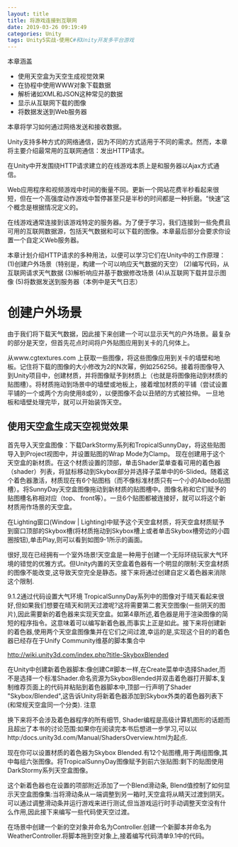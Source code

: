 ```yaml
---
layout: title
title: 将游戏连接到互联网
date: 2019-03-26 09:19:49
categories: Unity
tags: Unity5实战-使用C#和Unity开发多平台游戏
---
```

本章涵盖
* 使用天空盒为天空生成视觉效果
* 在协程中使用WWW对象下载数据
* 解析诸如XML和JSON这种常见的数据
* 显示从互联网下载的图像
* 将数据发送到Web服务器

<!--more-->

本章将学习如何通过网络发送和接收数据。

Unity支持多种方式的网络通信，因为不同的方式适用于不同的需求。然而，本章将主要介绍最常用的互联网通信：发出HTTP请求。

在Unity中开发围绕HTTP请求建立的在线游戏本质上是和服务器以Ajax方式通信。

Web应用程序和视频游戏中时间的衡量不同。更新一个网站花费半秒看起来很短，但在一个高强度动作游戏中暂停甚至只是半秒的时间都是一种折磨。“快速”这个概念是根据情况定义的。

在线游戏通常连接到该游戏特定的服务器。为了便于学习，我们连接到一些免费且可用的互联网数据源，包括天气数据和可以下载的图像。本章最后部分会要求你设置一个自定义Web服务器。

本章计划介绍HTTP请求的多种用法，以便可以学习它们在Unity中的工作原理：
(1)创建户外场景（特别是，构建一个可以响应天气数据的天空）
(2)编写代码，从互联网请求天气数据
(3)解析响应并基于数据修改场景
(4)从互联网下载并显示图像
(5)将数据发送到服务器（本例中是天气日志）

# 创建户外场景
由于我们将下载天气数据，因此接下来创建一个可以显示天气的户外场景。最复杂的部分是天空，但首先花点时间将户外贴图应用到关卡的几何体上。

从www.cgtextures.com 上获取一些图像，将这些图像应用到关卡的墙壁和地板。记住将下载的图像的大小修改为2的N次幂，例如256256。接着将图像导入到Unity项目中，创建材质，并将图像赋予到材质上（也就是将图像拖动到材质的贴图槽）。将材质拖动到场景中的墙壁或地板上，接着增加材质的平铺（尝试设置平铺的一个或两个方向使用8或9），以便图像不会以丑陋的方式被拉伸。
一旦地板和墙壁处理完毕，就可以开始装饰天空。

## 使用天空盒生成天空视觉效果

首先导入天空盒图像：下载DarkStormy系列和TropicalSunnyDay，将这些贴图导入到Project视图中，并设置贴图的Wrap Mode为Clamp。
现在创建用于这个天空盒的新材质。在这个材质设置的顶部，单击Shader菜单查看可用的着色器（shader）列表，将鼠标移动到Skybox部分并选择子菜单中的6-Slided。随着这个着色器激活，材质现在有6个贴图档（而不像标准材质只有一个小的Albedo贴图槽）。将SunnyDay天空盒图像拖动到新材质的贴图槽中。图像名称和它们赋予的贴图槽名称相对应（top、 front等）。一旦6个贴图都被连接好，就可以将这个新材质用作场景的天空盒。

在Lighting窗口(Window | Lighting)中赋予这个天空盒材质，将天空盒材质赋予到窗口顶部的Skybox槽(将材质拖动到Skybox槽上或者单击Skybox槽旁边的小圆圈按钮),单击Play,则可以看到如图9-1所示的画面。

很好,现在已经拥有一个室外场景!天空盒是一种用于创建一个无际环绕玩家大气环境的错觉的优雅方式。但Unity内置的天空盒着色器有一个明显的限制:天空盒材质的图像不能改变,这导致天空完全是静态。接下来将通过创建自定义着色器来消除这个限制.

9.1.2通过代码设置大气环境
TropicalSunnyDay系列中的图像对于晴天看起来很好,但如果我们想要在晴天和阴天过渡呢?这将需要第二套天空图像(一些阴天的图片),因此需要新的着色器来实现天空盒。如第4章所述,着色器是用于渲染图像的简短的程序指令。这意味着可以编写新着色器,而事实上正是如此。接下来将创建新的着色器,使用两个天空盒图像集并在它们之间过渡,幸运的是,实现这个目的的着色器已经存在于Unify Community维基的脚本集合中

http://wiki.unity3d.com/index.php?title-SkyboxBlended

在Unity中创建新着色器脚本:像创建C#脚本一样,在Create菜单中选择Shader,而不是选择一个标准Shader.命名资源为SkyboxBlended并双击着色器打开脚本,复制维荐页面上的代码并粘贴到着色器脚本中,顶部一行声明了Shader "Skybox/Blended",这告诉Unity将新着色器添加到Skybox外类的着色器列表下(和常规天空盒同一个分类).
注意

换下来将不会涉及着色器程序的所有细节, Shader编程是高级计算机图形的话题而且超出了本书的讨论范围:如果你在阅读完本书后想进一步学习,可以以http:/docs.unity3d.com/Manual/ShadersOverview.html为起点.

现在你可以设置材质的着色器为Skybox Blended.有12个贴图槽,用于两组图像,其中每组六张图像。将TropicalSunnyDay图像赋予到前六张贴图:剩下的贴图使用DarkStormy系列天空盒图像。

这个新着色器也在设置的项部附近添加了一个Blend滑动条, Blend值控制了如何显示天空盒图像集:当将滑动条从一端调整到另一箱时,天空盒将从睛天过渡到阴天。可以通过调整滑动条并运行游戏来进行测试,但当游戏运行时手动调整天空没有什么作用,因此接下来编写一些代码使天空过渡。

在场景中创建一个新的空对象并命名为Controller.创建一个新脚本并命名为WeatherController.将脚本拖到空对象上,接着编写代码清单9.1中的代码。
